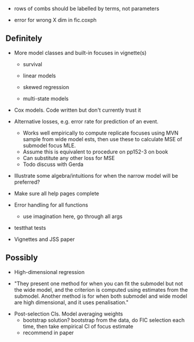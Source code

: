 * rows of combs should be labelled by terms, not parameters

* error for wrong X dim in fic.coxph 

## Definitely

* More model classes and built-in focuses in vignette(s)

	- survival

	- linear models

	- skewed regression

	- multi-state models

* Cox models.  Code written but don't currently trust it

* Alternative losses, e.g. error rate for prediction of an event. 
  - Works well empirically to compute replicate focuses using MVN sample from wide model ests, then use these to calculate MSE of submodel focus MLE. 
  - Assume this is equivalent to procedure on pp152-3 on book
  - Can substitute any other loss for MSE 
  - Todo discuss with Gerda

* Illustrate some algebra/intuitions for when the narrow model will be preferred? 

* Make sure all help pages complete

* Error handling for all functions
  - use imagination here, go through all args

* testthat tests

* Vignettes and JSS paper


## Possibly
  
* High-dimensional regression 
 - "They present one method for when you can fit the submodel but not the wide model, and the criterion is computed using estimates from the submodel.  Another method is for when both submodel and wide model are high dimensional, and it uses penalisation."

* Post-selection CIs.  Model averaging weights
  - bootstrap solution?   bootstrap from the data, do FIC selection each time, then take empirical CI of focus estimate 
  - recommend in paper 
